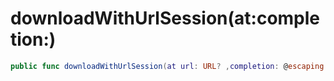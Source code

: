 # downloadWithUrlSession(at:completion:)

``` swift
public func downloadWithUrlSession(at url: URL? ,completion: @escaping (UIImage?) -> ()) 
```
